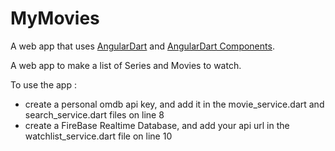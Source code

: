 # MyMovies

A web app that uses [AngularDart](https://angulardart.dev) and
[AngularDart Components](https://angulardart.dev/components).

A web app to make a list of Series and Movies to watch.

To use the app :
  - create a personal omdb api key, and add it in the movie_service.dart and search_service.dart files on line 8
  - create a FireBase Realtime Database, and add your api url in the watchlist_service.dart file on line 10
